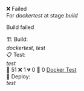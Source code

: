 ❌ Failed  
For _dockertest_ at stage _build_ 


Build failed

🏗️ Build:  
_dockertest_, _test_  
📋 Test:  
_test_  
🧪 51 ❌ 1 💔 0 🙈 0 [Docker Test](http://localhost/tests)  
🚀 Deploy:  
_test_  
